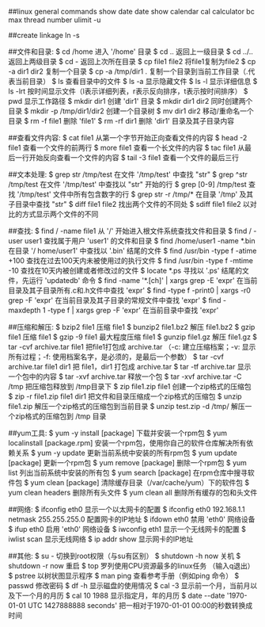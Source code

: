 
##linux general commands
show date				date
show calendar			cal
calculator				bc
max thread number		ulimit -u


##create linkage
ln -s <target> <source>

##文件和目录:
$ cd /home                        进入 '/home' 目录
$ cd ..                                返回上一级目录
$ cd ../..                             返回上两级目录
$ cd -                                 返回上次所在目录
$ cp file1 file2                    将file1复制为file2
$ cp -a dir1 dir2                 复制一个目录
$ cp -a /tmp/dir1 .              复制一个目录到当前工作目录（.代表当前目录）
$ ls                                    查看目录中的文件
$ ls -a                                显示隐藏文件
$ ls -l                                 显示详细信息
$ ls -lrt                               按时间显示文件（l表示详细列表，r表示反向排序，t表示按时间排序）
$ pwd                                显示工作路径
$ mkdir dir1                       创建 'dir1' 目录
$ mkdir dir1 dir2                同时创建两个目录
$ mkdir -p /tmp/dir1/dir2    创建一个目录树
$ mv dir1 dir2                    移动/重命名一个目录
$ rm -f file1                        删除 'file1'
$ rm -rf dir1                       删除 'dir1' 目录及其子目录内容

##查看文件内容:
$ cat file1                          从第一个字节开始正向查看文件的内容
$ head -2 file1                   查看一个文件的前两行
$ more file1                       查看一个长文件的内容
$ tac file1                          从最后一行开始反向查看一个文件的内容
$ tail -3 file1                      查看一个文件的最后三行

##文本处理:
$ grep str /tmp/test            在文件 '/tmp/test' 中查找 "str"
$ grep ^str /tmp/test           在文件 '/tmp/test' 中查找以 "str" 开始的行
$ grep [0-9] /tmp/test         查找 '/tmp/test' 文件中所有包含数字的行
$ grep str -r /tmp/*             在目录 '/tmp' 及其子目录中查找 "str"
$ diff file1 file2                   找出两个文件的不同处
$ sdiff file1 file2                 以对比的方式显示两个文件的不同

##查找:
$ find / -name file1                                                 从 '/' 开始进入根文件系统查找文件和目录
$ find / -user user1                                                查找属于用户 'user1' 的文件和目录
$ find /home/user1 -name \*.bin                            在目录 '/ home/user1' 中查找以 '.bin' 结尾的文件
$ find /usr/bin -type f -atime +100                         查找在过去100天内未被使用过的执行文件
$ find /usr/bin -type f -mtime -10                           查找在10天内被创建或者修改过的文件
$ locate \*.ps                                                         寻找以 '.ps' 结尾的文件，先运行 'updatedb' 命令
$ find -name '*.[ch]' | xargs grep -E 'expr'              在当前目录及其子目录所有.c和.h文件中查找 'expr'
$ find -type f -print0 | xargs -r0 grep -F 'expr'        在当前目录及其子目录的常规文件中查找 'expr'
$ find -maxdepth 1 -type f | xargs grep -F 'expr'    在当前目录中查找 'expr'

##压缩和解压:
$ bzip2 file1                                   压缩 file1
$ bunzip2 file1.bz2                        解压 file1.bz2
$ gzip file1                                     压缩 file1
$ gzip -9 file1                                最大程度压缩 file1
$ gunzip file1.gz                            解压 file1.gz
$ tar -cvf archive.tar file1               把file1打包成 archive.tar
（-c: 建立压缩档案；-v: 显示所有过程；-f: 使用档案名字，是必须的，是最后一个参数）
$ tar -cvf archive.tar file1 dir1        把 file1，dir1 打包成 archive.tar
$ tar -tf archive.tar                         显示一个包中的内容
$ tar -xvf archive.tar                      释放一个包
$ tar -xvf archive.tar -C /tmp         把压缩包释放到 /tmp目录下
$ zip file1.zip file1                          创建一个zip格式的压缩包
$ zip -r file1.zip file1 dir1               把文件和目录压缩成一个zip格式的压缩包
$ unzip file1.zip                             解压一个zip格式的压缩包到当前目录
$ unzip test.zip -d /tmp/                 解压一个zip格式的压缩包到 /tmp 目录

##yum工具:
$ yum -y install [package]              下载并安装一个rpm包
$ yum localinstall [package.rpm]    安装一个rpm包，使用你自己的软件仓库解决所有依赖关系
$ yum -y update                              更新当前系统中安装的所有rpm包
$ yum update [package]                 更新一个rpm包
$ yum remove [package]                删除一个rpm包
$ yum list                                        列出当前系统中安装的所有包
$ yum search [package]                 在rpm仓库中搜寻软件包
$ yum clean [package]                   清除缓存目录（/var/cache/yum）下的软件包
$ yum clean headers                      删除所有头文件
$ yum clean all                                删除所有缓存的包和头文件

##网络:
$ ifconfig eth0   显示一个以太网卡的配置
$ ifconfig eth0 192.168.1.1 netmask 255.255.255.0            配置网卡的IP地址
$ ifdown eth0     禁用 'eth0' 网络设备
$ ifup eth0       启用 'eth0' 网络设备
$ iwconfig eth1   显示一个无线网卡的配置
$ iwlist scan     显示无线网络
$ ip addr show    显示网卡的IP地址

##其他:
$ su -                                 切换到root权限（与su有区别）
$ shutdown -h now           关机
$ shutdown -r now            重启
$ top                                  罗列使用CPU资源最多的linux任务 （输入q退出）
$ pstree                             以树状图显示程序
$ man ping                        查看参考手册（例如ping 命令）
$ passwd                          修改密码
$ df -h                               显示磁盘的使用情况
$ cal -3                             显示前一个月，当前月以及下一个月的月历
$ cal 10 1988                   显示指定月，年的月历
$ date --date '1970-01-01 UTC 1427888888 seconds'   把一相对于1970-01-01 00:00的秒数转换成时间